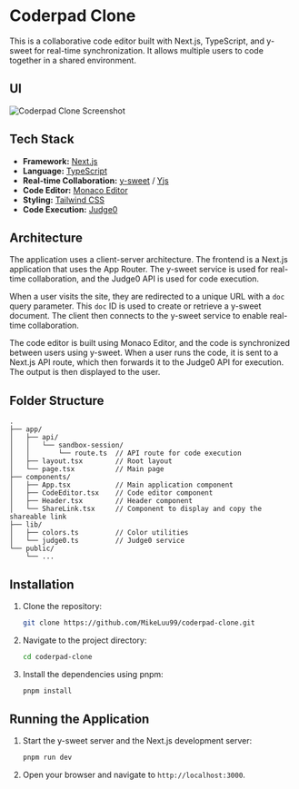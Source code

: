 # Coderpad Clone

This is a collaborative code editor built with Next.js, TypeScript, and y-sweet for real-time synchronization. It allows multiple users to code together in a shared environment.

## UI
![Coderpad Clone Screenshot](/screenshot.png)

## Tech Stack

*   **Framework:** [Next.js](https://nextjs.org/)
*   **Language:** [TypeScript](https://www.typescriptlang.org/)
*   **Real-time Collaboration:** [y-sweet](https://y-sweet.dev/) / [Yjs](https://yjs.dev/)
*   **Code Editor:** [Monaco Editor](https://microsoft.github.io/monaco-editor/)
*   **Styling:** [Tailwind CSS](https://tailwindcss.com/)
*   **Code Execution:** [Judge0](https://judge0.com/)

## Architecture

The application uses a client-server architecture. The frontend is a Next.js application that uses the App Router. The y-sweet service is used for real-time collaboration, and the Judge0 API is used for code execution.

When a user visits the site, they are redirected to a unique URL with a `doc` query parameter. This `doc` ID is used to create or retrieve a y-sweet document. The client then connects to the y-sweet service to enable real-time collaboration.

The code editor is built using Monaco Editor, and the code is synchronized between users using y-sweet. When a user runs the code, it is sent to a Next.js API route, which then forwards it to the Judge0 API for execution. The output is then displayed to the user.

## Folder Structure

```
.
├── app/
│   ├── api/
│   │   └── sandbox-session/
│   │       └── route.ts  // API route for code execution
│   ├── layout.tsx        // Root layout
│   └── page.tsx          // Main page
├── components/
│   ├── App.tsx           // Main application component
│   ├── CodeEditor.tsx    // Code editor component
│   ├── Header.tsx        // Header component
│   └── ShareLink.tsx     // Component to display and copy the shareable link
├── lib/
│   ├── colors.ts         // Color utilities
│   └── judge0.ts         // Judge0 service
└── public/
    └── ...
```

## Installation

1.  Clone the repository:
    ```bash
    git clone https://github.com/MikeLuu99/coderpad-clone.git
    ```
2.  Navigate to the project directory:
    ```bash
    cd coderpad-clone
    ```
3.  Install the dependencies using pnpm:
    ```bash
    pnpm install
    ```

## Running the Application

1.  Start the y-sweet server and the Next.js development server:
    ```bash
    pnpm run dev
    ```
2.  Open your browser and navigate to `http://localhost:3000`.
